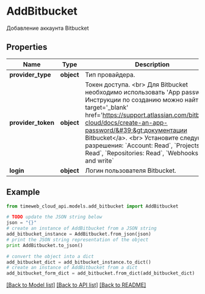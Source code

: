 # AddBitbucket

Добавление аккаунта Bitbucket

## Properties
Name | Type | Description | Notes
------------ | ------------- | ------------- | -------------
**provider_type** | **object** | Тип провайдера. | 
**provider_token** | **object** | Токен доступа. &lt;br&gt; Для Bitbucket необходимо использовать &#39;App password&#39;. Инструкции по созданию можно найти в &lt;a target&#x3D;&#39;_blank&#39; href&#x3D;&#39;https://support.atlassian.com/bitbucket-cloud/docs/create-an-app-password/&#39;&gt;документации Bitbucket&lt;/a&gt;. &lt;br&gt; Установите следующие разрешения: &#x60;Account: Read&#x60;, &#x60;Projects: Read&#x60;, &#x60;Repositories: Read&#x60;, &#x60;Webhooks: Read and write&#x60; | 
**login** | **object** | Логин пользователя Bitbucket. | 

## Example

```python
from timeweb_cloud_api.models.add_bitbucket import AddBitbucket

# TODO update the JSON string below
json = "{}"
# create an instance of AddBitbucket from a JSON string
add_bitbucket_instance = AddBitbucket.from_json(json)
# print the JSON string representation of the object
print AddBitbucket.to_json()

# convert the object into a dict
add_bitbucket_dict = add_bitbucket_instance.to_dict()
# create an instance of AddBitbucket from a dict
add_bitbucket_form_dict = add_bitbucket.from_dict(add_bitbucket_dict)
```
[[Back to Model list]](../README.md#documentation-for-models) [[Back to API list]](../README.md#documentation-for-api-endpoints) [[Back to README]](../README.md)


